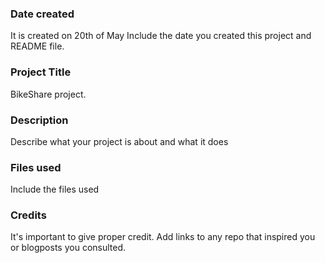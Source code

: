 ### Date created
It is created on 20th of May
Include the date you created this project and README file.

### Project Title
BikeShare project.

### Description
Describe what your project is about and what it does

### Files used
Include the files used

### Credits
It's important to give proper credit. Add links to any repo that inspired you or blogposts you consulted.
